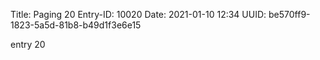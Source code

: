 Title: Paging 20
Entry-ID: 10020
Date: 2021-01-10 12:34
UUID: be570ff9-1823-5a5d-81b8-b49d1f3e6e15

entry 20
